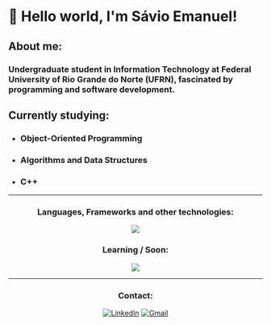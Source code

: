 # 👋 Hello world, I'm Sávio Emanuel!

## About me: 
### Undergraduate student in Information Technology at Federal University of Rio Grande do Norte (UFRN), fascinated by programming and software development. 

## Currently studying:
- ### Object-Oriented Programming
- ### Algorithms and Data Structures
- ### C++
--- 
<div style="text-align: center;">

### Languages, Frameworks and other technologies:
<p>
  <a href="https://skillicons.dev">
    <img src="https://skillicons.dev/icons?i=py,c,cpp,html,css,github,git" />
  </a>
</p>



### Learning / Soon:

<p>
  <a href="https://skillicons.dev">
    <img src="https://skillicons.dev/icons?i=js,react,java,mysql" />
  </a>
</p>

---

### Contact:

[![LinkedIn](https://img.shields.io/badge/LinkedIn-0077B5?style=for-the-badge&logo=linkedin&logoColor=white)](https://www.linkedin.com/in/savioemanuelf?lipi=urn%3Ali%3Apage%3Ad_flagship3_profile_view_base_contact_details%3Bo1UUuXU0R%2BiFslf43DrDtA%3D%3D)
[![Gmail](https://img.shields.io/badge/Gmail-D14836?style=for-the-badge&logo=gmail&logoColor=white)](mailto:savioemanuel2@gmail.com)
